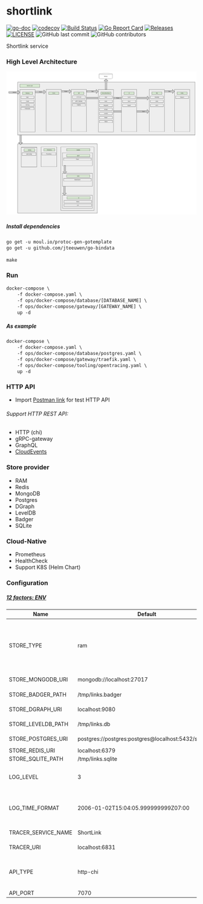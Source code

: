 # shortlink

[![go-doc](https://godoc.org/github.com/batazor/shortlink?status.svg)](https://godoc.org/github.com/batazor/shortlink)
[![codecov](https://codecov.io/gh/batazor/shortlink/branch/master/graph/badge.svg)](https://codecov.io/gh/batazor/shortlink)
[![Build Status](https://travis-ci.org/batazor/shortlink.svg?branch=master)](https://travis-ci.org/batazor/shortlink)
[![Go Report Card](https://goreportcard.com/badge/github.com/batazor/shortlink)](https://goreportcard.com/report/github.com/batazor/shortlink)
[![Releases](https://img.shields.io/github/release-pre/batazor/shortlink.svg)](https://github.com/batazor/shortlink/releases)
[![LICENSE](https://img.shields.io/github/license/batazor/shortlink.svg)](https://github.com/batazor/shortlink/blob/master/LICENSE)
![GitHub last commit](https://img.shields.io/github/last-commit/batazor/shortlink)
![GitHub contributors](https://img.shields.io/github/contributors/batazor/shortlink)

Shortlink service

### High Level Architecture

![shortlink-arhitecture](./docs/shortlink-arhitecture.png)

##### Install dependencies

```
go get -u moul.io/protoc-gen-gotemplate
go get -u github.com/jteeuwen/go-bindata

make
```

### Run

```
docker-compose \
    -f docker-compose.yaml \
    -f ops/docker-compose/database/[DATABASE_NAME] \
    -f ops/docker-compose/gateway/[GATEWAY_NAME] \
    up -d 
```

##### As example

```
docker-compose \
    -f docker-compose.yaml \
    -f ops/docker-compose/database/postgres.yaml \
    -f ops/docker-compose/gateway/traefik.yaml \
    -f ops/docker-compose/tooling/opentracing.yaml \
    up -d 
```

### HTTP API

+ Import [Postman link](./docs/shortlink.postman_collection.json) for test HTTP API

###### Support HTTP REST API:

- HTTP (chi)
- gRPC-gateway
- GraphQL
- [CloudEvents](https://cloudevents.io/)

### Store provider

+ RAM
+ Redis
+ MongoDB
+ Postgres
+ DGraph
+ LevelDB
+ Badger
+ SQLite

### Cloud-Native

+ Prometheus
+ HealthCheck
+ Support K8S (Helm Chart)

### Configuration

##### [12 factors: ENV](https://12factor.net/config)

| Name                | Default                                               | Description                                              |
|---------------------|-------------------------------------------------------|----------------------------------------------------------|
| STORE_TYPE          | ram                                                   | Select: postgres, mongo, redis, dgraph, sqlite, leveldb, badger, ram |
| STORE_MONGODB_URI   | mongodb://localhost:27017                             | MongoDB URI                                              |
| STORE_BADGER_PATH   | /tmp/links.badger                                     | Badger path to file                                      |
| STORE_DGRAPH_URI    | localhost:9080                                        | DGRAPH link                                              |
| STORE_LEVELDB_PATH  | /tmp/links.db                                         | LevelDB path to file                                     |
| STORE_POSTGRES_URI  | postgres://postgres:postgres@localhost:5432/shortlink | Postgres URI                                             |
| STORE_REDIS_URI     | localhost:6379                                        | Redis URI                                                |
| STORE_SQLITE_PATH   | /tmp/links.sqlite                                     | SQLite URI                                               |
| LOG_LEVEL           | 3                                                     | Log level. Select 0-4 (Fatal->Debug)                     |
| LOG_TIME_FORMAT     | 2006-01-02T15:04:05.999999999Z07:00                   | Log time format (golang time format)                     |
| TRACER_SERVICE_NAME | ShortLink                                             | Service Name                                             |
| TRACER_URI          | localhost:6831                                        | Tracing addr:host                                        |
| API_TYPE            | http-chi                                              | Select: http-chi, gRPC-web, graphql, cloudevents         |
| API_PORT            | 7070                                                  | API port                                                 |

